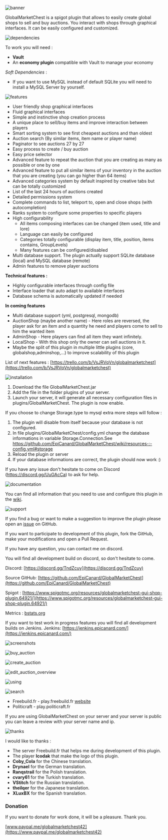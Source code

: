 ![banner](https://user-images.githubusercontent.com/29657498/52167675-07369d80-271f-11e9-86ff-362db527f854.png)

GlobalMarketChest is a spigot plugin that allows to easily create global shops to sell and buy auctions. You interact with shops through graphical interfaces. It can be easily configured and customized.

![dependencies](https://user-images.githubusercontent.com/29657498/52743417-45af4080-2fda-11e9-8be7-4b645e77e898.png)

To work you will need :
- **Vault**
- An **economy plugin** compatible with Vault to manage your economy


*Soft Dependencies* :
- If you want to use MySQL instead of default SQLite you will need to install a MySQL Server by yourself.

![features](https://user-images.githubusercontent.com/29657498/52743424-4ba52180-2fda-11e9-8fe1-dded69d0dd85.png)

 - User friendly shop graphical interfaces
 - Fluid graphical interfaces
 - Simple and instinctive shop creation process
 - A unique place to sell/buy items and improve interaction between players
 - Smart sorting system to see first cheapest auctions and than oldest
 - Auction search (By similar items, item name or player name)
 - Paginator to see auctions 27 by 27
 - Easy process to create / buy auction
 - Easy price selector
 - Advanced feature to repeat the auction that you are creating as many as possible or one by one
 - Advanced feature to put all similar items of your inventory  in the auction that you are creating (you can go higher than 64 items)
 - Advanced categories system by default inspired by creative tabs but can be totally customized
 - List of the last 24 hours of auctions created
 - Detailed permissions system
 - Complete commands to list, teleport to, open and close shops (with autocompletion)
 - Ranks system to configure some properties to specific players
 - High configurability
   - All items composing interfaces can be changed (item used, title and lore)
   - Language can easily be configured
   - Categories totally configurable (display item, title, position, items contains, GroupLevels)
   - Many features can be configured/disabled
 - Multi database support. The plugin actually support SQLite database (local) and MySQL database (remote)
 - Admin features to remove player auctions

**Technical features :**

- Highly configurable interfaces through config file
- Interface loader that auto adapt to available interfaces
- Database schema is automatically updated if needed

**In coming features**

- Multi database support (yml, postgresql, mongodb)
- AuctionShop (maybe another name) - Here roles are reversed, the player ask for an item and a quantity he need and players come to sell to him the wanted item
- AdminShop - Here players can find all item they want infinitely.
- LocalShop - With this shop only the owner can sell auctions in it.
- Maybe the split of this plugin in multiple little plugins (core, globalshop,adminshop,...)  to improve scalability of this plugin

List of next features : [https://trello.com/b/VsJRVqVn/globalmarketchest](https://trello.com/b/VsJRVqVn/globalmarketchest)

![installation](https://user-images.githubusercontent.com/29657498/52743428-4ea01200-2fda-11e9-94eb-3f9bba72e926.png)

1. Download the file GlobalMarketChest.jar
2. Add the file in the folder plugins of your server.
3. Launch your server, it will generate all necessary configuration files in plugins/GlobalMarketChest. The plugin is now enable.

If you choose to change Storage.type to mysql extra more steps will follow :

1. The plugin will disable from itself because your database is not configured.
2. In file plugins/GlobalMarketChest/config.yml change the database informations in variable Storage.Connection.See https://github.com/EpiCanard/GlobalMarketChest/wiki/resources-:-config.yml#storage
3. Reload the plugin or server
4. If your database informations are correct, the plugin should now work :)

If you have any issue don't hesitate to come on Discord (https://discord.gg/UuGAcCa) to ask for help.

![documentation](https://user-images.githubusercontent.com/29657498/52743420-48119a80-2fda-11e9-8076-582a7617be7c.png)

You can find all information that you need to use and configure this plugin in the [wiki](https://github.com/EpiCanard/GlobalMarketChest/wiki).

![support](https://user-images.githubusercontent.com/29657498/52744544-439ab100-2fdd-11e9-8ec8-b18edd602689.png)

If you find a bug or want to make a suggestion to improve the plugin please open an [issue](https://github.com/EpiCanard/GlobalMarketChest/issues) on GitHub.

If you want to participate to development of this plugin, fork the GitHub, make your modifications and open a Pull Request.

If you have any question, you can contact me on discord.

You will find all development build on discord, so don't hesitate to come.

Discord: [https://discord.gg/TndZcuy](https://discord.gg/TndZcuy)

Source GitHub: [https://github.com/EpiCanard/GlobalMarketChest](https://github.com/EpiCanard/GlobalMarketChest)

Spigot : [https://www.spigotmc.org/resources/globalmarketchest-gui-shop-plugin.64921/](https://www.spigotmc.org/resources/globalmarketchest-gui-shop-plugin.64921/)

Metrics : [bstats.org](https://bstats.org/plugin/bukkit/GlobalMarketChest/7557)

If you want to test work in progress features you will find all development builds on Jenkins.
Jenkins: [https://jenkins.epicanard.com/](https://jenkins.epicanard.com/)

![screenshots](https://user-images.githubusercontent.com/29657498/52745804-4ea31080-2fe0-11e9-8604-8e5081c75605.png)

![buy_auction](https://user-images.githubusercontent.com/29657498/52537867-c1578600-2d6b-11e9-8657-7f4efb43ac27.gif)

![create_auction](https://user-images.githubusercontent.com/29657498/52538701-fcf74d80-2d75-11e9-972b-de74812f337b.gif)

![edit_auction_overview](https://user-images.githubusercontent.com/29657498/52537956-e993b480-2d6c-11e9-9c5c-1316c9908de7.gif)

![using](https://user-images.githubusercontent.com/29657498/52744655-970cff00-2fdd-11e9-9dbe-697f46eafd12.png)

![search](https://user-images.githubusercontent.com/29657498/54498025-ef4b5f80-4901-11e9-8a8e-f29b76815d7e.gif)

- Freebuild.fr - play.freebuild.fr [website](https://freebuild.fr)
- Politicraft - play.politicraft.fr

If you are using GlobalMarketChest on your server and your server is public you can leave a review with your server name and ip.

![thanks](https://user-images.githubusercontent.com/29657498/52743433-5069d580-2fda-11e9-8d34-ae14557c1311.png)

I would like to thanks :

- The server Freebuild.fr that helps me during development of this plugin.
- The player **Icodak** that make the logo of this plugin.
- **Coby_Cola** for the Chinese translation.
- **Drynael** for the German translation.
- **Ranqstrail** for the Polish translation.
- **cvary61** for the Turkish translation.
- **VStitch** for the Russian translation.
- **theilqer** for the Japanese translation.
- **XLuxBX** for the Spanish translation.


### Donation
If you want to donate for work done, it will be a pleasure. Thank you.

[www.paypal.me/globalmarketchest42](https://www.paypal.me/globalmarketchest42)
